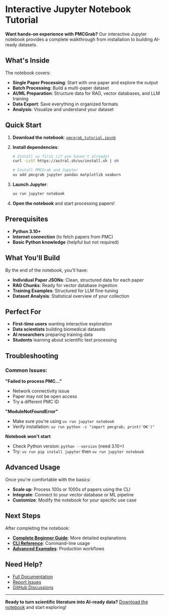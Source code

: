 # Interactive Jupyter Notebook Tutorial

**Want hands-on experience with PMCGrab?** Our interactive Jupyter notebook provides a complete walkthrough from installation to building AI-ready datasets.

## What's Inside

The notebook covers:

- **Single Paper Processing**: Start with one paper and explore the output
- **Batch Processing**: Build a multi-paper dataset
- **AI/ML Preparation**: Structure data for RAG, vector databases, and LLM training
- **Data Export**: Save everything in organized formats
- **Analysis**: Visualize and understand your dataset

## Quick Start

1. **Download the notebook**: [`pmcgrab_tutorial.ipynb`](../../examples/pmcgrab_tutorial.ipynb)

2. **Install dependencies**:

   ```bash
   # Install uv first (if you haven't already)
   curl -LsSf https://astral.sh/uv/install.sh | sh

   # Install PMCGrab and Jupyter
   uv add pmcgrab jupyter pandas matplotlib seaborn
   ```

3. **Launch Jupyter**:

   ```bash
   uv run jupyter notebook
   ```

4. **Open the notebook** and start processing papers!

## Prerequisites

- **Python 3.10+**
- **Internet connection** (to fetch papers from PMC)
- **Basic Python knowledge** (helpful but not required)

## What You'll Build

By the end of the notebook, you'll have:

- **Individual Paper JSONs**: Clean, structured data for each paper
- **RAG Chunks**: Ready for vector database ingestion
- **Training Examples**: Structured for LLM fine-tuning
- **Dataset Analysis**: Statistical overview of your collection

## Perfect For

- **First-time users** wanting interactive exploration
- **Data scientists** building biomedical datasets
- **AI researchers** preparing training data
- **Students** learning about scientific text processing

## Troubleshooting

### Common Issues:

**"Failed to process PMC..."**

- Network connectivity issue
- Paper may not be open access
- Try a different PMC ID

**"ModuleNotFoundError"**

- Make sure you're using `uv run jupyter notebook`
- Verify installation: `uv run python -c "import pmcgrab; print('OK')"`

**Notebook won't start**

- Check Python version: `python --version` (need 3.10+)
- Try: `uv run pip install jupyter` then `uv run jupyter notebook`

## Advanced Usage

Once you're comfortable with the basics:

- **Scale up**: Process 100s or 1000s of papers using the CLI
- **Integrate**: Connect to your vector database or ML pipeline
- **Customize**: Modify the notebook for your specific use case

## Next Steps

After completing the notebook:

- **[Complete Beginner Guide](complete-beginner-guide.md)**: More detailed explanations
- **[CLI Reference](../user-guide/cli.md)**: Command-line usage
- **[Advanced Examples](../examples/advanced-usage.md)**: Production workflows

## Need Help?

- [Full Documentation](https://rajdeepmondaldotcom.github.io/pmcgrab/)
- [Report Issues](https://github.com/rajdeepmondaldotcom/pmcgrab/issues)
- [GitHub Discussions](https://github.com/rajdeepmondaldotcom/pmcgrab/discussions)

---

**Ready to turn scientific literature into AI-ready data?** [Download the notebook](../../examples/pmcgrab_tutorial.ipynb) and start exploring!
